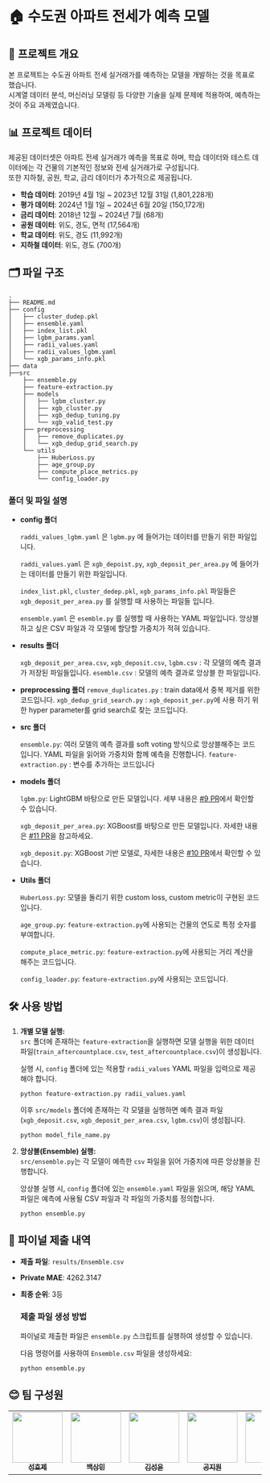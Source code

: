 # 🏠 수도권 아파트 전세가 예측 모델

## 📌 프로젝트 개요
본 프로젝트는 수도권 아파트 전세 실거래가를 예측하는 모델을 개발하는 것을 목표로 했습니다.  
시계열 데이터 분석, 머신러닝 모델링 등 다양한 기술을 실제 문제에 적용하여, 예측하는 것이 주요 과제였습니다.
## 📊 프로젝트 데이터
제공된 데이터셋은 아파트 전세 실거래가 예측을 목표로 하며, 학습 데이터와 테스트 데이터에는 각 건물의 기본적인 정보와 전세 실거래가로 구성됩니다.  
또한 지하철, 공원, 학교, 금리 데이터가 추가적으로 제공됩니다.

- **학습 데이터**: 2019년 4월 1일 ~ 2023년 12월 31일 (1,801,228개)
- **평가 데이터**: 2024년 1월 1일 ~ 2024년 6월 20일 (150,172개)
- **금리 데이터**: 2018년 12월 ~ 2024년 7월 (68개)
- **공원 데이터**: 위도, 경도, 면적 (17,564개)
- **학교 데이터**: 위도, 경도 (11,992개)
- **지하철 데이터**: 위도, 경도 (700개)
## 🗂️ 파일 구조
```
.
├── README.md
├── config
│   ├── cluster_dudep.pkl
│   ├── ensemble.yaml
│   ├── index_list.pkl
│   ├── lgbm_params.yaml
│   ├── radii_values.yaml
│   ├── radii_values_lgbm.yaml
│   └── xgb_params_info.pkl
├── data
├──src
    ├── ensemble.py
    ├── feature-extraction.py
    ├── models
    │   ├── lgbm_cluster.py
    │   ├── xgb_cluster.py
    │   ├── xgb_dedup_tuning.py
    │   └── xgb_valid_test.py
    ├── preprocessing
    │   ├── remove_duplicates.py
    │   └── xgb_dedup_grid_search.py
    └── utils
        ├── HuberLoss.py
        ├── age_group.py
        ├── compute_place_metrics.py
        └── config_loader.py
```

### 폴더 및 파일 설명
- **config 폴더**
 
    `raddi_values_lgbm.yaml` 은 `lgbm.py` 에 들어가는 데이터를 만들기 위한 파일입니다.

    `raddi_values.yaml` 은 `xgb_depoist.py`, `xgb_deposit_per_area.py` 에 들어가는 데이터를 만들기 위한 파일입니다.

    `index_list.pkl`, `cluster_dedep.pkl`, `xgb_params_info.pkl` 파일들은 `xgb_deposit_per_area.py` 를 실행할 때 사용하는 파일들 입니다.

    `ensemble.yaml` 은 `esemble.py` 를 실행할 때 사용하는 YAML 파일입니다. 
    앙상블하고 싶은 CSV 파일과 각 모델에 할당할 가중치가 적혀 있습니다.
  

- **results 폴더**

    `xgb_deposit_per_area.csv`, `xgb_deposit.csv`, `lgbm.csv` : 각 모델의 예측 결과가 저장된 파일들입니다.
    `esemble.csv` : 모델의 예측 결과로 앙상블 한 파일입니다.


- **preprocessing 폴더**
    `remove_duplicates.py` : train data에서 중복 제거를 위한 코드입니다.
    `xgb_dedup_grid_search.py` : `xgb_deposit_per.py`에 사용 하기 위한 hyper parameter를 grid search로 찾는 코드입니다.


- **src 폴더**

    `ensemble.py`: 여러 모델의 예측 결과를 soft voting 방식으로 앙상블해주는 코드입니다. YAML 파일을 읽어와 가중치와 함께 예측을 진행합니다.
    `feature-extraction.py` : 변수를 추가하는 코드입니다
    
- **models 폴더**

    `lgbm.py`: LightGBM 바탕으로 만든 모델입니다. 세부 내용은 [#9 PR](https://github.com/boostcampaitech7/level2-competitiveds-recsys-04/pull/9)에서 확인할 수 있습니다.

    `xgb_deposit_per_area.py`: XGBoost를 바탕으로 만든 모델입니다. 자세한 내용은 [#11 PR](https://github.com/boostcampaitech7/level2-competitiveds-recsys-04/pull/11)을 참고하세요.

    `xgb_deposit.py`: XGBoost 기반 모델로, 자세한 내용은  [#10 PR](https://github.com/boostcampaitech7/level2-competitiveds-recsys-04/pull/10)에서 확인할 수 있습니다.

- **Utils 폴더**

   `HuberLoss.py`: 모델을 돌리기 위한 custom loss, custom metric이 구현된 코드입니다.
  
   `age_group.py`: `feature-extraction.py`에 사용되는 건물의 연도로 특정 숫자를 부여합니다.
  
   `compute_place_metric.py`: `feature-extraction.py`에 사용되는 거리 계산을 해주는 코드입니다.
  
   `config_loader.py`: `feature-extraction.py`에 사용되는 코드입니다.
  

## 🛠️ 사용 방법
1. **개별 모델 실행:**  
   `src` 폴더에 존재하는 `feature-extraction`을 실행하면 모델 실행을 위한 데이터 파일(`train_aftercountplace.csv`, `test_aftercountplace.csv`)이 생성됩니다.
   
   실행 시, `config` 폴더에 있는 적용할 `radii_values` YAML 파일을 입력으로 제공해야 합니다.

    ```
    python feature-extraction.py radii_values.yaml
    ```

    이후 `src/models` 폴더에 존재하는 각 모델을 실행하면 예측 결과 파일(`xgb_deposit.csv`, `xgb_deposit_per_area.csv`, `lgbm.csv`)이 생성됩니다.

    ```
    python model_file_name.py
    ```
2. **앙상블(Ensemble) 실행:**  
    `src/ensemble.py`는 각 모델이 예측한 `csv` 파일을 읽어 가중치에 따른 앙상블을 진행합니다.  

    앙상블 실행 시, `config` 폴더에 있는 `ensemble.yaml` 파일을 읽으며, 해당 YAML 파일은 예측에 사용될 CSV 파일과 각 파일의 가중치를 정의합니다.  

    ```
    python ensemble.py 
    ```
    
## 🎯 파이널 제출 내역


- **제출 파일**: `results/Ensemble.csv`
- **Private MAE**: 4262.3147
- **최종 순위**: 3등

  ### 제출 파일 생성 방법
  파이널로 제출한 파일은 `ensemble.py` 스크립트를 실행하여 생성할 수 있습니다. 
  
  다음 명령어를 사용하여 `Ensemble.csv` 파일을 생성하세요:

  ```
  python ensemble.py
  ```


## 😊 팀 구성원
<div align="center">
<table>
  <tr>
    <td align="center"><a href="https://github.com/Heukma"><img src="https://avatars.githubusercontent.com/u/77618270?v=4" width="100px;" alt=""/><br /><sub><b>성효제</b></sub><br />
    </td>
        <td align="center"><a href="https://github.com/gagoory7"><img src="https://avatars.githubusercontent.com/u/163074222?v=4" width="100px;" alt=""/><br /><sub><b>백상민</b></sub><br />
    </td>
        <td align="center"><a href="https://github.com/Timeisfast"><img src="https://avatars.githubusercontent.com/u/120894109?v=4" width="100px;" alt=""/><br /><sub><b>김성윤</b></sub><br />
    </td>
        <td align="center"><a href="https://github.com/annakong23"><img src="https://avatars.githubusercontent.com/u/102771961?v=4" width="100px;" alt=""/><br /><sub><b>공지원</b></sub><br />
    </td>
        <td align="center"><a href="https://github.com/kimjueun028"><img src="https://avatars.githubusercontent.com/u/92249116?v=4" width="100px;" alt=""/><br /><sub><b>김주은</b></sub><br />
    </td>
    </td>
        <td align="center"><a href="https://github.com/zip-sa"><img src="https://avatars.githubusercontent.com/u/49730616?v=4" width="100px;" alt=""/><br /><sub><b>박승우</b></sub><br />
    </td>
  </tr>
</table>
</div>

<br />
